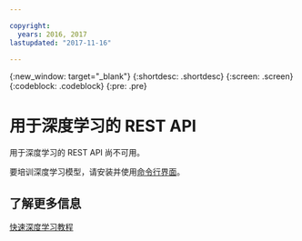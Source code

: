 ```yaml
---

copyright:
  years: 2016, 2017
lastupdated: "2017-11-16"

---
```

{:new_window: target="_blank"}
{:shortdesc: .shortdesc}
{:screen: .screen}
{:codeblock: .codeblock}
{:pre: .pre}

# 用于深度学习的 REST API

用于深度学习的 REST API 尚不可用。

要培训深度学习模型，请安装并使用[命令行界面](ml_dlaas_environment.html)。

## 了解更多信息

[快速深度学习教程](https://www.ibm.com/blogs/watson/2016/10/quick-deep-learning-tutorial/)
